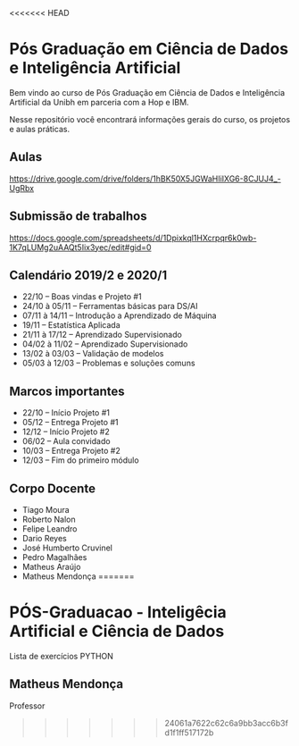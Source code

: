 <<<<<<< HEAD
# Pós Graduação em Ciência de Dados e Inteligência Artificial

Bem vindo ao curso de Pós Graduação em Ciência de Dados e Inteligência Artificial da Unibh em parceria com a Hop e IBM.

Nesse repositório você encontrará informações gerais do curso, os projetos e aulas práticas.

## Aulas
https://drive.google.com/drive/folders/1hBK50X5JGWaHIiIXG6-8CJUJ4_-UgRbx

## Submissão de trabalhos
https://docs.google.com/spreadsheets/d/1Dpixkql1HXcrpqr6k0wb-1K7qLUMg2uAAQt5Iix3yec/edit#gid=0

## Calendário 2019/2 e 2020/1

- 22/10 – Boas vindas e Projeto #1
- 24/10 à 05/11 – Ferramentas básicas para DS/AI
- 07/11 à 14/11 – Introdução a Aprendizado de Máquina
- 19/11 – Estatística Aplicada
- 21/11 à 17/12 – Aprendizado Supervisionado
- 04/02 à 11/02 – Aprendizado Supervisionado
- 13/02 à 03/03 – Validação de modelos
- 05/03 à 12/03 – Problemas e soluções comuns


## Marcos importantes

- 22/10 – Início Projeto #1
- 05/12 – Entrega Projeto #1
- 12/12 – Início Projeto #2
- 06/02 – Aula convidado
- 10/03 – Entrega Projeto #2
- 12/03 – Fim do primeiro módulo

## Corpo Docente

- Tiago Moura
- Roberto Nalon
- Felipe Leandro
- Dario Reyes
- José Humberto Cruvinel
- Pedro Magalhães
- Matheus Araújo
- Matheus Mendonça
=======
# PÓS-Graduacao - Inteligêcia Artificial e Ciência de Dados
Lista de exercícios PYTHON
## Matheus Mendonça
Professor
>>>>>>> 24061a7622c62c6a9bb3acc6b3fd1f1ff517172b
